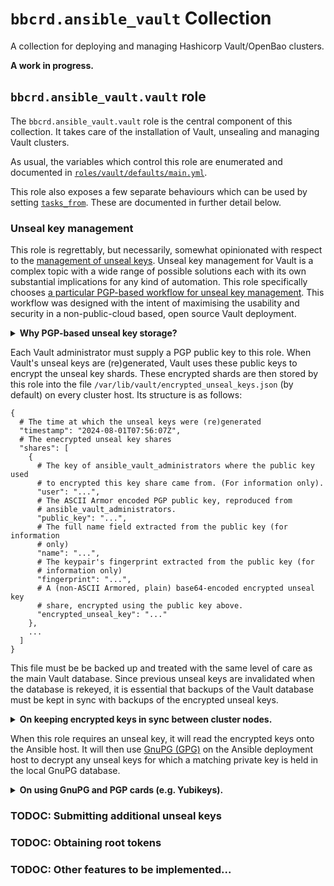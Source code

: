 `bbcrd.ansible_vault` Collection
================================

A collection for deploying and managing Hashicorp Vault/OpenBao clusters.

**A work in progress.**


`bbcrd.ansible_vault.vault` role
--------------------------------

The `bbcrd.ansible_vault.vault` role is the central component of this
collection. It takes care of the installation of Vault, unsealing and managing
Vault clusters.

As usual, the variables which control this role are enumerated and documented
in [`roles/vault/defaults/main.yml`](./roles/vault/defaults/main.yml).

This role also exposes a few separate behaviours which can be used by setting
[`tasks_from`](https://docs.ansible.com/ansible/latest/collections/ansible/builtin/include_role_module.html#parameter-tasks_from).
These are documented in further detail below.


### Unseal key management

This role is regrettably, but necessarily, somewhat opinionated with respect to
the [management of unseal
keys](https://developer.hashicorp.com/vault/docs/concepts/seal). Unseal key
management for Vault is a complex topic with a wide range of possible solutions
each with its own substantial implications for any kind of automation. This
role specifically chooses [a particular PGP-based workflow for unseal key
management](https://developer.hashicorp.com/vault/docs/concepts/pgp-gpg-keybase).
This workflow was designed with the intent of maximising the usability and
security in a non-public-cloud based, open source Vault deployment.

<details>
<summary><strong>Why PGP-based unseal key storage?</strong></summary>

> Vault's PGP support greatly simplifies the process of securely generating and
> distributing unseal keys. By using public key cryptography to encrypt each
> unseal key, no one person is ever responsible for, nor has the opportunity,
> to hold more than their share of the unseal keys.
>
> By providing a PGP public key for each key holder, Vault returns the newly
> generated unseal key shares encrypted with those keys. These can then be
> stored or distributed without any particular precautions.
>
> This role will store the encrypted keys alongside the Vault data directory.
> Since this directory is already (necessarily) accessible to all vault
> administrators this completely avoids the need to explicitly *distribute* the
> keys to the other administrators. This also removes the need to coordinate
> with all administrators during rekeying, making it possible to be carried out
> more regularly.
>
> Alternative unseal key management strategies include HSM or cloud-service
> based automatic unsealing mechanisms. Since these options depend on either
> Vault Enterprise or proprietary public cloud infrastructure, these are not a
> viable option in many settings. Further, the problem of managing recovery
> keys in this setting is essentially the same as managing unseal keys.
>
> The other major alternative -- managing unencrypted unseal keys manually --
> typically results in an ad-hoc solution along the same lines as the PGP-based
> solution. This, however, offers strictly worse security guarantees because
> all of the unseal keys end up in one place in plain-text at the point of
> rekeying.

</details>

Each Vault administrator must supply a PGP public key to this role. When
Vault's unseal keys are (re)generated, Vault uses these public keys to encrypt
the unseal key shards. These encrypted shards are then stored by this role into
the file `/var/lib/vault/encrypted_unseal_keys.json` (by default) on every
cluster host. Its structure is as follows:

    {
      # The time at which the unseal keys were (re)generated
      "timestamp": "2024-08-01T07:56:07Z",
      # The enecrypted unseal key shares
      "shares": [
        {
          # The key of ansible_vault_administrators where the public key used
          # to encrypted this key share came from. (For information only).
          "user": "...",
          # The ASCII Armor encoded PGP public key, reproduced from
          # ansible_vault_administrators.
          "public_key": "...",
          # The full name field extracted from the public key (for information
          # only)
          "name": "...",
          # The keypair's fingerprint extracted from the public key (for
          # information only)
          "fingerprint": "...",
          # A (non-ASCII Armored, plain) base64-encoded encrypted unseal key
          # share, encrypted using the public key above.
          "encrypted_unseal_key": "..."
        },
        ...
      ]
    }

This file must be be backed up and treated with the same level of care as the
main Vault database. Since previous unseal keys are invalidated when the
database is rekeyed, it is essential that backups of the Vault database must be
kept in sync with backups of the encrypted unseal keys.

<details>
<summary><strong>On keeping encrypted keys in sync between cluster nodes.</strong></summary>

> Unlike the Vault database (which is kept consistent using a sophisticated
> distributed consensus algorithm), this role is responsible for ensuring all
> cluster members have a consistent copy of the encrypted unseal keys.
> Consequently, this role will, by default, behave extremely cautiously.
>
> Firstly, this role (by default) checks that *all* members of the cluster are
> up and will refuse to perform a rekeying operation otherwise. This is
> intended to prevent different cluster members from holding stale (and
> inconsistent) encrypted key files. If missing members of the cluster cannot
> be brought up when rekeying is performed, this check can be disabled (using
> `ansible_vault_skip_rekey_sanity_check`). In this case, however, it is the
> operator's responsibility to ensure that the updated encrypted key files are
> propagated correctly once machines have been brought back into service.
>
> Newly added cluster members will automatically receive a copy of the current
> encrypted unseal key file when they're joined to the cluster. Otherwise,
> however, this role will never cross-copy existing unseal keys. Only when
> unseal keys are rotated will the encrypted files be overwritten by this role.
>
> Conversely, when fetching encrypted unseal keys, the role will confirm that
> all available cluster members have a consistent (identical) set of encrypted
> unseal keys. If an inconsistency is detected, the role will refuse to
> continue and it is the operator's responsibility to resolve the
> inconsistency.
>
> The encrypted unseal key file is intended to contain as much information as
> possible to aid in resolving any inconsistencies.
>
> As a further precaution, this role will backup any existing encrypted unseal
> key file before writing a new ones.
>
> Finally, when new keys are generated, the encrypted unseal key data is always
> printed in the Ansible logs. In the unlikely event that the encrypted unseal
> keys are not successfully written, the operator must take care to store and
> propagate the keys manually.

</details>

When this role requires an unseal key, it will read the encrypted keys onto the
Ansible host. It will then use [GnuPG (GPG)](https://www.gnupg.org/) on the
Ansible deployment host to decrypt any unseal keys for which a matching private
key is held in the local GnuPG database.

<details>
<summary><strong>On using GnuPG and PGP cards (e.g. Yubikeys).</strong></summary>

> [GnuPG (GPG)](https://www.gnupg.org/) is a popular open source implementation
> of the PGP standard. This includes support for hardware security devices
> which implement the PGP Card standard. This includes
> [Yubikeys](https://www.yubico.com/products/yubikey-5-overview/). These
> devices can be used to securely (and irretrievably) store a PGP private key.
> This acts as a secure second factor for accessing your private key, and
> therefore an encrypted unseal key.
>
> As part of the wider PGP ecosystem, GnuPG includes a formidable array of
> features focusing on the management of trust relationships between people on
> the Internet. Unfortunately this can make it quite intimidating and confusing
> to use. The extent to which PGP and GPG are used by Vault and this role is
> extremely limited. As such, unless you're already a user of GnuPG, you may
> find a simplified wrapper such as [Cryptie](https://github.com/bbc/cryptie/)
> preferable.

</details>


### TODOC: Submitting additional unseal keys

### TODOC: Obtaining root tokens

### TODOC: Other features to be implemented...
